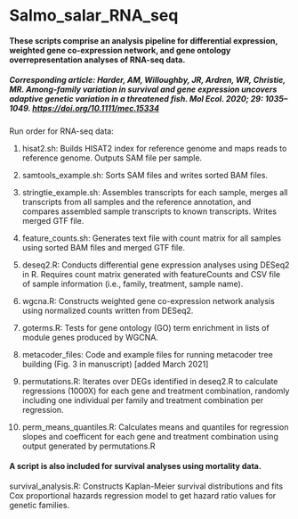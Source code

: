 # Salmo_salar_RNA_seq

#### These scripts comprise an analysis pipeline for differential expression, weighted gene co-expression network, and gene ontology overrepresentation analyses of RNA-seq data.

##### Corresponding article:&nbsp;Harder, AM, Willoughby, JR, Ardren, WR, Christie, MR. Among‐family variation in survival and gene expression uncovers adaptive genetic variation in a threatened fish. Mol Ecol. 2020; 29: 1035–1049. https://doi.org/10.1111/mec.15334

Run order for RNA-seq data:

1. hisat2.sh: Builds HISAT2 index for reference genome and maps reads to reference genome. Outputs SAM file per sample.

2. samtools_example.sh: Sorts SAM files and writes sorted BAM files.

3. stringtie_example.sh: Assembles transcripts for each sample, merges all transcripts from all samples and the reference annotation, and compares assembled sample transcripts to known transcripts. Writes merged GTF file.

4. feature_counts.sh: Generates text file with count matrix for all samples using sorted BAM files and merged GTF file.

5. deseq2.R: Conducts differential gene expression analyses using DESeq2 in R. Requires count matrix generated with featureCounts and CSV file of sample information (i.e., family, treatment, sample name).

6. wgcna.R: Constructs weighted gene co-expression network analysis using normalized counts written from DESeq2.

7. goterms.R: Tests for gene ontology (GO) term enrichment in lists of module genes produced by WGCNA.

8. metacoder_files: Code and example files for running metacoder tree building (Fig. 3 in manuscript) [added March 2021]

9. permutations.R: Iterates over DEGs identified in deseq2.R to calculate regressions (1000X) for each gene and treatment combination, randomly including one individual per family and treatment combination per regression.

10. perm_means_quantiles.R: Calculates means and quantiles for regression slopes and coefficent for each gene and treatment combination using output generated by permutations.R

#### A script is also included for survival analyses using mortality data.

survival_analysis.R: Constructs Kaplan-Meier survival distributions and fits Cox proportional hazards regression model to get hazard ratio values for genetic families.
